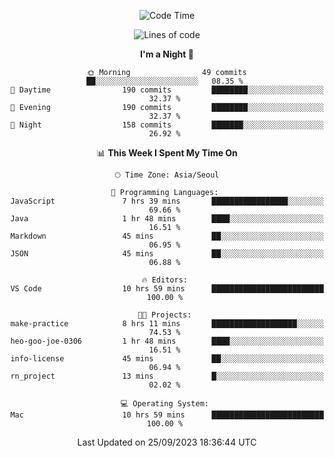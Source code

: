 <div align=center>
 
<!--START_SECTION:waka-->
![Code Time](http://img.shields.io/badge/Code%20Time-284%20hrs%2058%20mins-blue)

![Lines of code](https://img.shields.io/badge/From%20Hello%20World%20I%27ve%20Written-3.1%20million%20lines%20of%20code-blue)

**I'm a Night 🦉** 

```text
🌞 Morning                49 commits          ██░░░░░░░░░░░░░░░░░░░░░░░   08.35 % 
🌆 Daytime                190 commits         ████████░░░░░░░░░░░░░░░░░   32.37 % 
🌃 Evening                190 commits         ████████░░░░░░░░░░░░░░░░░   32.37 % 
🌙 Night                  158 commits         ███████░░░░░░░░░░░░░░░░░░   26.92 % 
```


📊 **This Week I Spent My Time On** 

```text
🕑︎ Time Zone: Asia/Seoul

💬 Programming Languages: 
JavaScript               7 hrs 39 mins       █████████████████░░░░░░░░   69.66 % 
Java                     1 hr 48 mins        ████░░░░░░░░░░░░░░░░░░░░░   16.51 % 
Markdown                 45 mins             ██░░░░░░░░░░░░░░░░░░░░░░░   06.95 % 
JSON                     45 mins             ██░░░░░░░░░░░░░░░░░░░░░░░   06.88 % 

🔥 Editors: 
VS Code                  10 hrs 59 mins      █████████████████████████   100.00 % 

🐱‍💻 Projects: 
make-practice            8 hrs 11 mins       ███████████████████░░░░░░   74.53 % 
heo-goo-joe-0306         1 hr 48 mins        ████░░░░░░░░░░░░░░░░░░░░░   16.51 % 
info-license             45 mins             ██░░░░░░░░░░░░░░░░░░░░░░░   06.94 % 
rn_project               13 mins             █░░░░░░░░░░░░░░░░░░░░░░░░   02.02 % 

💻 Operating System: 
Mac                      10 hrs 59 mins      █████████████████████████   100.00 % 
```


 Last Updated on 25/09/2023 18:36:44 UTC
<!--END_SECTION:waka-->
 </div>
